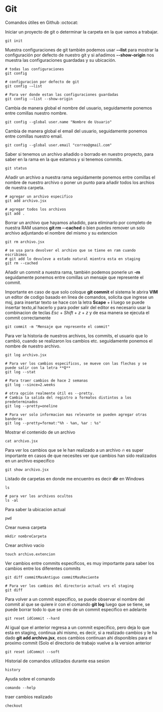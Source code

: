 # Git
Comandos útiles en Github  :octocat:

Iniciar un proyecto de git o determinar la carpeta en la que vamos a trabajar.
```
git init  
```

Muestra configuraciones de git también podemos usar **-–list** para mostrar la configuración por defecto de nuestro git y si añadimos **--show-origin** nos muestra las configuraciones guardadas y su ubicación.
```
# todas las configuraciones
git config

# configuracion por defecto de git 
git config -–list

# Para ver donde estan las configuraciones guardadas
git config -–list --show-origin
```

Cambia de manera global el nombre del usuario, seguidamente ponemos entre comillas nuestro nombre.
```
git config --global user.name "Nombre de Usuario"
```

Cambia de manera global el email del usuario, seguidamente ponemos entre comillas nuestro email.
```
git config --global user.email "correo@gmail.com"
```

Saber si tenemos un archivo añadido o borrado en nuestro proyecto, para saber en la rama en la que estamos y si tenemos commits.
```
git status
```

Añadir un archivo a nuestra rama seguidamente ponemos entre comillas el nombre de nuestro archivo o poner un punto para añadir todos los archios de nuestra carpeta.
```
# agregar un archivo especifico
git add archivo.jsx

# agregar todos los archivos
git add .
```

Borrar un archivo que hayamos añadido, para eliminarlo por completo de nuestra RAM usamos **git rm --cached** o bien puedes remover un solo archivo adjuntando el nombre del mismo y su extencion

```
git rm archivo.jsx

# se usa para devolver el archivo que se tiene en ram cuando escribimos 
# git add lo devuleve a estado natural mientra esta en staging
git rm --cached
```

Añadir un commit a nuestra rama, también podemos ponerle un **-m** seguidamente ponemos entre comillas un mensaje que represente el commit. 

Importante en caso de que solo coloque **git commit** el sistema le abrira **VIM** un editor de codigo basado en linea de comandos,   solicita que ingrese un msj, para insertar texto se hace con la letra **Scape** + **i** luego se puede insertar texto,al hacerlo y para poder salir del editor es necesario usar la combinacion de teclas *Esc* + *Shift* + *z* + *z* y de esa manera se ejecuta el commit correctamente
```
git commit -m "Mensaje que represente el commit"
```

Para ver la historia de nuestros archivos, los commits, el usuario que lo cambió, cuando se realizaron los cambios etc. seguidamente ponemos el nombre de nuestro archivo.
```
git log archivo.jsx

# Para ver los cambios especificos, se mueve con las flechas y se puede salir con la letra **Q**
git log --stat

# Para traer cambios de hace 2 semanas
git log --since=2.weeks

# otra opción realmente útil es --pretty. 
# Cambia la salida del registro a formatos distintos a los predeterminados
git log --pretty=oneline

# Para ver solo informacion mas relevante se pueden agregar otras banderas
git log --pretty=format:"%h - %an, %ar : %s"

```

Mostrar el contenido de un archivo
```
cat archivo.jsx 
```

Para ver los cambios que se le han realizado a un archivo :fire: es super importante en casos de que necesites ver que cambios han sido realizados en un archivo especifico
```
git show archivo.jsx
```

Listado de carpetas en donde me encuentro es decir **dir** en Windows
```
ls

# para ver los archivos ocultos
ls -al
```

Para saber la ubicacion actual
```
pwd 
```

Crear nueva carpeta
```
mkdir nombreCarpeta
```

Crear archivo vacio
```
touch archivo.extencion
```

Ver cambios entre commits especificos, es muy importante para saber los cambios entre los diferentes commits
```
git diff commitMasAntiguo commitMasReciente

# Para ver los cambios del directorio actual vrs el staging
git diff
```

Para volver a un commit especifico, se puede observar el nombre del commit al que se quiere ir con el comando **git log** luego que se tiene, se puede borrar todo lo que se creo de un commit especifico en adelante
```
git reset idCommit --hard
```

Al igual que el anterior regresa a un commit especifico, pero deja lo que esta en staging, continua ahi mismo, es decir, si a realizado cambios y le ha dado **git add archivo.jsx**, esos cambios continuan ahi disponibles para el proximo commit (Solo el directorio de trabajo vuelve a la version anterior
```
git reset idCommit --soft
```

Historial de comandos utilizados durante esa sesion
```
history 
```

Ayuda sobre el comando
```
comando --help
```


traer cambios realizado
```
checkout 
```
